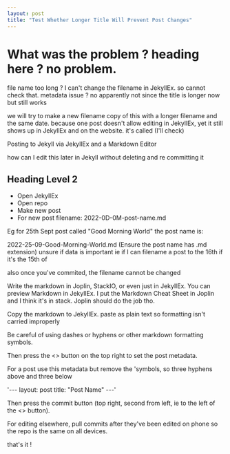 ```yaml
---
layout: post
title: "Test Whether Longer Title Will Prevent Post Changes"
---
```


# What was the problem ? heading here ? no problem.
file name too long ? I can't change the filename in JekyllEx. so cannot check that. 
metadata issue ? no apparently not since the title is longer now but still works 

we will try to make a new filename copy of this with a longer filename and the same date. because one post doesn't allow editing in JekyllEx, yet it still shows up in JekyllEx and on the website. it's called (I'll check)

Posting to Jekyll via JekyllEx and a Markdown Editor 

how can I edit this later in Jekyll without deleting and re committing it 

## Heading Level 2

- Open JekyllEx
- Open repo
- Make new post
- For new post filename:
2022-0D-0M-post-name.md

Eg for 25th Sept post called "Good Morning World" the post name is:

2022-25-09-Good-Morning-World.md
(Ensure the post name has .md extension)
unsure if data is important ie if I can filename a post to the 16th if it's the 15th of

also once you've commited, the filename cannot be changed

Write the markdown in Joplin, StackIO, or even just in JekyllEx. You can preview Markdown in JekyllEx.
I put the Markdown Cheat Sheet in Joplin and I think it's in stack. Joplin should do the job tho.

Copy the markdown to JekyllEx. paste as plain text so formatting isn't carried improperly 

Be careful of using dashes or hyphens or other markdown formatting symbols.

Then press the <> button on the top right to set the post metadata.

For a post use this metadata but remove the 'symbols, so three hyphens above and three below

'---
layout: post
title: "Post Name"
---'

Then press the commit button (top right, second from left, ie to the left of the <> button). 

For editing elsewhere, pull commits after they've been edited on phone so the repo is the same on all devices.

that's it !

